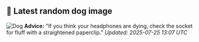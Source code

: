 ## 🐶 Latest random dog image
![Dog](https://images.dog.ceo/breeds/redbone/n02090379_5153.jpg)
**Advice:** "If you think your headphones are dying, check the socket for fluff with a straightened paperclip."
*Updated: 2025-07-25 13:07 UTC*
